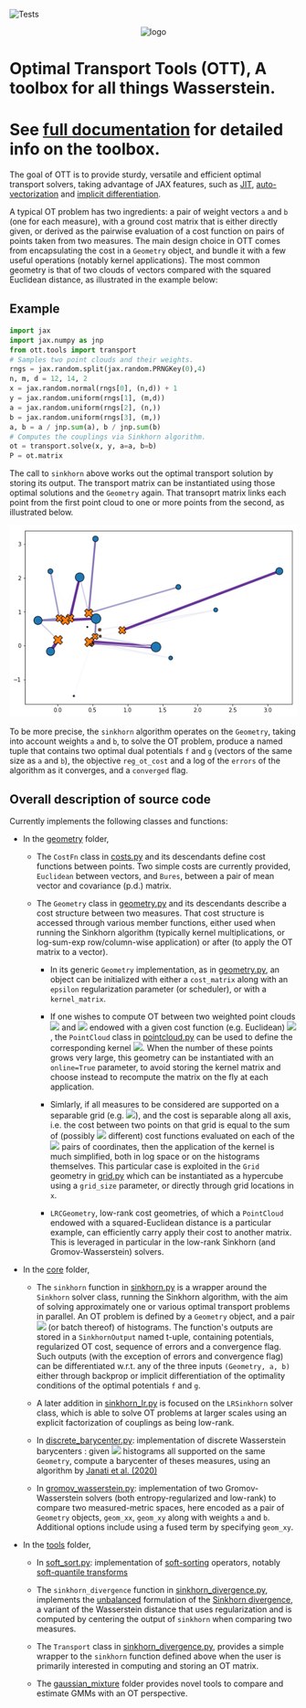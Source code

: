 ![Tests](https://github.com/ott-jax/ott/actions/workflows/tests.yml/badge.svg)

<div align="center">
<img src="https://github.com/ott-jax/ott/blob/main/docs/logoOTT.png" alt="logo"  width="150"></img>
</div>

# Optimal Transport Tools (OTT), A toolbox for all things Wasserstein.

**See [full documentation](https://ott-jax.readthedocs.io/en/latest/) for detailed info on the toolbox.**
=======
The goal of OTT is to provide sturdy, versatile and efficient optimal transport solvers, taking advantage of JAX features, such as [JIT](https://jax.readthedocs.io/en/latest/notebooks/quickstart.html#Using-jit-to-speed-up-functions), [auto-vectorization](https://jax.readthedocs.io/en/latest/notebooks/quickstart.html#Auto-vectorization-with-vmap) and [implicit differentiation](https://jax.readthedocs.io/en/latest/notebooks/Custom_derivative_rules_for_Python_code.html).

A typical OT problem has two ingredients: a pair of weight vectors `a` and `b` (one for each measure), with a ground cost matrix that is either directly given, or derived as the pairwise evaluation of a cost function on pairs of points taken from two measures. The main design choice in OTT comes from encapsulating the cost in a `Geometry` object, and bundle it with a few useful operations (notably kernel applications). The most common geometry is that of two clouds of vectors compared with the squared Euclidean distance, as illustrated in the example below:

## Example

```py
import jax
import jax.numpy as jnp
from ott.tools import transport
# Samples two point clouds and their weights.
rngs = jax.random.split(jax.random.PRNGKey(0),4)
n, m, d = 12, 14, 2
x = jax.random.normal(rngs[0], (n,d)) + 1
y = jax.random.uniform(rngs[1], (m,d))
a = jax.random.uniform(rngs[2], (n,))
b = jax.random.uniform(rngs[3], (m,))
a, b = a / jnp.sum(a), b / jnp.sum(b)
# Computes the couplings via Sinkhorn algorithm.
ot = transport.solve(x, y, a=a, b=b)
P = ot.matrix
```

The call to `sinkhorn` above works out the optimal transport solution by storing its output. The transport matrix can be instantiated using those optimal solutions and the `Geometry` again. That transoprt matrix links each point from the first point cloud to one or more points from the second, as illustrated below.

![obtained coupling](./images/couplings.png)

To be more precise, the `sinkhorn` algorithm operates on the `Geometry`,
taking into account weights `a` and `b`, to solve the OT problem, produce a named tuple that contains two optimal dual potentials `f` and `g` (vectors of the same size as `a` and `b`), the objective `reg_ot_cost` and a log of the `errors` of the algorithm as it converges, and a `converged` flag.

## Overall description of source code

Currently implements the following classes and functions:

-   In the [geometry](ott/geometry) folder,

    -   The `CostFn` class in [costs.py](ott/geometry/costs.py) and its descendants define cost functions between points. Two simple costs are currently provided, `Euclidean` between vectors, and `Bures`, between a pair of mean vector and covariance (p.d.) matrix.

    -   The `Geometry` class in [geometry.py](ott/geometry/geometry.py) and its descendants describe a cost structure between two measures. That cost structure is accessed through various member functions, either used when running the Sinkhorn algorithm (typically kernel multiplications, or log-sum-exp row/column-wise application) or after (to apply the OT matrix to a vector).

        -   In its generic `Geometry` implementation, as in [geometry.py](ott/geometry/geometry.py), an object can be initialized with either a `cost_matrix` along with an `epsilon` regularization parameter (or scheduler), or with a `kernel_matrix`.

        -   If one wishes to compute OT between two weighted point clouds
            <img src="https://render.githubusercontent.com/render/math?math=%24x%3D(x_1%2C%20%5Cdots%2C%20x_n)%24"> and <img src="https://render.githubusercontent.com/render/math?math=%24y%3D(y_1%2C%20%5Cdots%2C%20y_m)%24"> endowed with a
            given cost function (e.g. Euclidean) <img src="https://render.githubusercontent.com/render/math?math=%24c%24">, the `PointCloud`
            class in [pointcloud.py](ott/geometry/grid.py) can be used to define the corresponding kernel
            <img src="https://render.githubusercontent.com/render/math?math=%24K_%7Bij%7D%3D%5Cexp(-c(x_i%2Cy_j)%2F%5Cepsilon)%24">. When the number of these points grows very large, this geometry can be instantiated with an `online=True` parameter, to avoid storing the kernel matrix and choose instead to recompute the matrix on the fly at each application.
            
        -   Simlarly, if all measures to be considered are supported on a
            separable grid (e.g. <img src="https://render.githubusercontent.com/render/math?math=%24%5C%7B1%2C...%2Cn%5C%7D%5Ed%24">), and the cost is separable
            along all axis, i.e. the cost between two points on that
            grid is equal to the sum of (possibly <img src="https://render.githubusercontent.com/render/math?math=%24d%24"> different) cost
            functions evaluated on each of the <img src="https://render.githubusercontent.com/render/math?math=%24d%24"> pairs of coordinates, then
            the application of the kernel is much simplified, both in log space
            or on the histograms themselves. This particular case is exploited in the `Grid` geometry in [grid.py](ott/geometry/grid.py) which can be instantiated as a hypercube using a `grid_size` parameter, or directly through grid locations in `x`.
            
        -  `LRCGeometry`, low-rank cost geometries, of which a `PointCloud` endowed with a squared-Euclidean distance is a particular example, can efficiently carry apply their cost to another matrix. This is leveraged in particular in the low-rank Sinkhorn (and Gromov-Wasserstein) solvers.
    

-   In the [core](ott/core) folder,
    -   The `sinkhorn` function in [sinkhorn.py](ott/core/sinkhorn.py) is a wrapper around the `Sinkhorn` solver class, running the Sinkhorn algorithm, with the aim of solving approximately one or various optimal transport problems in parallel. An OT problem is defined by a `Geometry` object, and a pair <img src="https://render.githubusercontent.com/render/math?math=%24(a%2C%20b)%24"> (or batch thereof) of histograms. The function's outputs are stored in a `SinkhornOutput` named t-uple, containing potentials, regularized OT cost, sequence of errors and a convergence flag. Such outputs (with the exception of errors and convergence flag) can be differentiated w.r.t. any of the three inputs `(Geometry, a, b)` either through backprop or implicit differentiation of the optimality conditions of the optimal potentials `f` and `g`.
    -   A later addition in [sinkhorn_lr.py](ott/core/sinkhorn.py) is focused on the `LRSinkhorn` solver class, which is able to solve OT problems at larger scales using an explicit factorization of couplings as being low-rank.

    -   In [discrete_barycenter.py](ott/tools/discrete_barycenter.py): implementation of discrete Wasserstein barycenters : given <img src="https://render.githubusercontent.com/render/math?math=%24N%24"> histograms all supported on the same `Geometry`, compute a barycenter of theses measures, using an algorithm by [Janati et al. (2020)](https://arxiv.org/abs/2006.02575)

    -   In [gromov_wasserstein.py](ott/tools/gromov_wasserstein.py): implementation of two Gromov-Wasserstein solvers (both entropy-regularized and low-rank) to compare two measured-metric spaces, here encoded as a pair of `Geometry` objects, `geom_xx`, `geom_xy` along with weights `a` and `b`. Additional options include using a fused term by specifying `geom_xy`.

-   In the [tools](ott/tools) folder,

    -   In [soft_sort.py](ott/tools/soft_sort.py): implementation of
        [soft-sorting](https://papers.nips.cc/paper/2019/hash/d8c24ca8f23c562a5600876ca2a550ce-Abstract.html) operators, notably [soft-quantile transforms](http://proceedings.mlr.press/v119/cuturi20a.html)

    -   The `sinkhorn_divergence` function in [sinkhorn_divergence.py](ott/tools/sinkhorn_divergence.py), implements the [unbalanced](https://arxiv.org/abs/1910.12958) formulation of the [Sinkhorn divergence](http://proceedings.mlr.press/v84/genevay18a.html), a variant of the Wasserstein distance that uses regularization and is computed by centering the output of `sinkhorn` when comparing two measures.

    -   The `Transport` class in [sinkhorn_divergence.py](ott/tools/transport.py), provides a simple wrapper to the `sinkhorn` function defined above when the user is primarily interested in computing and storing an OT matrix.

    -   The [gaussian_mixture](ott/tools/gaussian_mixture) folder provides novel tools to compare and estimate GMMs with an OT perspective.
